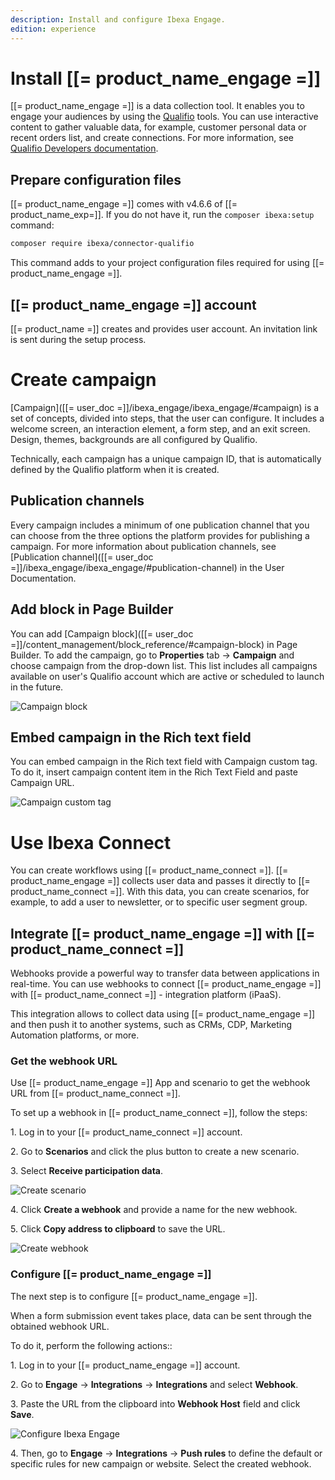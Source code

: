 ```yaml
---
description: Install and configure Ibexa Engage.
edition: experience
---
```


# Install [[= product_name_engage =]]

[[= product_name_engage =]] is a data collection tool. It enables you to engage your audiences by using the [Qualifio](https://qualifio.com/) tools.
You can use interactive content to gather valuable data, for example, customer personal data or recent orders list, and create connections.
For more information, see [Qualifio Developers documentation](https://developers.qualifio.com/docs/engage/).

## Prepare configuration files

[[= product_name_engage =]] comes with v4.6.6 of [[= product_name_exp=]].
If you do not have it, run the `composer ibexa:setup` command:

``` bash
composer require ibexa/connector-qualifio
```

This command adds to your project configuration files required for using [[= product_name_engage =]].

## [[= product_name_engage =]] account

[[= product_name =]] creates and provides user account. An invitation link is sent during the setup process.

# Create campaign

[Campaign]([[= user_doc =]]/ibexa_engage/ibexa_engage/#campaign) is a set of concepts, divided into steps, that the user can configure.
It includes a welcome screen, an interaction element, a form step, and an exit screen.
Design, themes, backgrounds are all configured by Qualifio.

Technically, each campaign has a unique campaign ID, that is automatically defined by the Qualifio platform when it is created.

## Publication channels

Every campaign includes a minimum of one publication channel that you can choose from the three options the platform provides for publishing a campaign.
For more information about publication channels, see [Publication channel]([[= user_doc =]]/ibexa_engage/ibexa_engage/#publication-channel) in the User Documentation.

## Add block in Page Builder

You can add [Campaign block]([[= user_doc =]]/content_management/block_reference/#campaign-block) in Page Builder.
To add the campaign,  go to **Properties** tab -> **Campaign** and choose campaign from the drop-down list. This list includes all campaigns available on user's Qualifio account which are active or scheduled to launch in the future.

![Campaign block](campaign_block.png)

## Embed campaign in the Rich text field

You can embed campaign in the Rich text field with Campaign custom tag.
To do it, insert campaign content item in the Rich Text Field and paste Campaign URL.

![Campaign custom tag](campaign_custom_tag.png)

# Use Ibexa Connect

You can create workflows using [[= product_name_connect =]].
[[= product_name_engage =]] collects user data and passes it directly to [[= product_name_connect =]].
With this data, you can create scenarios, for example, to add a user to newsletter, or to specific user segment group.

## Integrate [[= product_name_engage =]] with [[= product_name_connect =]]

Webhooks provide a powerful way to transfer data between applications in real-time.
You can use webhooks to connect [[= product_name_engage =]] with [[= product_name_connect =]] - integration platform (iPaaS).

This integration allows to collect data using [[= product_name_engage =]] and then push it to another systems, such as CRMs, CDP, Marketing Automation platforms, or more.

### Get the webhook URL

Use [[= product_name_engage =]] App and scenario to get the webhook URL from [[= product_name_connect =]].

To set up a webhook in [[= product_name_connect =]], follow the steps:

1\. Log in to your [[= product_name_connect =]] account.

2\. Go to **Scenarios** and click the plus button to create a new scenario.

3\. Select **Receive participation data**.

![Create scenario](create_scenario.png)

4\. Click **Create a webhook** and provide a name for the new webhook.

5\. Click **Copy address to clipboard** to save the URL.

![Create webhook](create_webhook.png)

### Configure [[= product_name_engage =]]

The next step is to configure [[= product_name_engage =]].

When a form submission event takes place, data can be sent through the obtained webhook URL.

To do it, perform the following actions::

1\. Log in to your [[= product_name_engage =]] account.

2\. Go to **Engage** -> **Integrations** -> **Integrations** and select **Webhook**.

3\. Paste the URL from the clipboard into **Webhook Host** field and click **Save**.

![Configure Ibexa Engage](configure_ibexa_engage.png)

4\. Then, go to **Engage** -> **Integrations** -> **Push rules** to define the default or specific rules for new campaign or website. Select the created webhook.
